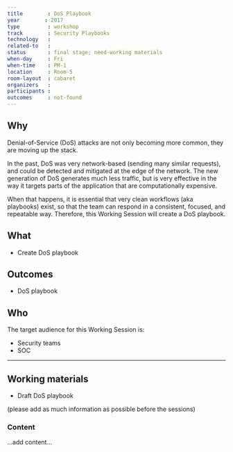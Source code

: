 ```yaml
---
title        : DoS Playbook
year		: 2017
type         : workshop
track        : Security Playbooks
technology   :
related-to   :
status       : final stage; need-working materials
when-day     : Fri
when-time    : PM-1
location     : Room-5
room-layout  : cabaret
organizers   :
participants :
outcomes     : not-found
---
```


## Why

Denial-of-Service (DoS) attacks are not only becoming more common, they are moving up the stack.

In the past, DoS was very network-based (sending many similar requests), and could be detected and mitigated at the edge of the network. The new generation of DoS generates much less traffic, but is very effective in the way it targets parts of the application that are computationally expensive.

When that happens, it is essential that very clean workflows (aka playbooks) exist, so that the team can respond in a consistent, focused, and repeatable way. Therefore, this Working Session will create a DoS playbook.

## What

 - Create DoS playbook

## Outcomes

- DoS playbook

## Who

The target audience for this Working Session is:

 - Security teams
 - SOC

---

## Working materials

- Draft DoS playbook

(please add as much information as possible before the sessions)

### Content

...add content...
